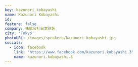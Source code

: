 ```yaml
---
key: kazunori_kobayashi
name: Kazunori Kobayashi
id: 
feature: false
company: 株式会社日本財託
city: 'Tokyo'
photoURL: /images/speakers/kazunori_kobayashi.jpg
socials:
  - icon: facebook
    link: 'https://www.facebook.com/kazunori.kobayashi.3'
    name: kazunori.kobayashi.3
---
```

